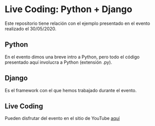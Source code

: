# Live Coding: Python + Django
Este repositorio tiene relación con el ejemplo presentado en el evento realizado el 30/05/2020.

## Python
En el evento dimos una breve intro a Python, pero todo el código presentado aquí involucra a Python (extensión .py).

## Django
Es el framework con el que hemos trabajado durante el evento. 

## Live Coding
Pueden disfrutar del evento en el sitio de YouTube [aquí](https://www.youtube.com/watch?v=4FOl1QC4VXY)
